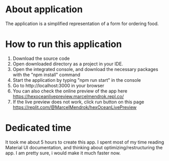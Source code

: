 # About application
The application is a simplified representation of a form for ordering food.
# How to run this application
1. Download the source code
2. Open downloaded directory as a project in your IDE.
3. Open the integrated console, and download the necessary packages with the "npm install" command
4. Start the application by typing "npm run start" in the console
5. Go to http://localhost:3000 in your browser
6. You can also check the online preview of the app here https://hexoceanlivepreview.marcelmendrok.repl.co/
7. If the live preview does not work, click run button on this page https://replit.com/@MarcelMendrok/hexOceanLivePreview
# Dedicated time
It took me about 5 hours to create this app. 
I spent most of my time reading Material UI documentation, and thinking about optimizing/restructuring the app. I am pretty sure, i would make it much faster 
now.
